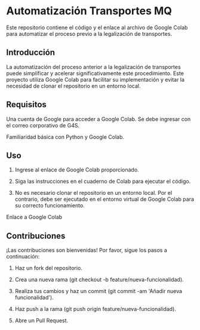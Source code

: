 # Automatización Transportes MQ
Este repositorio contiene el código y el enlace al archivo de Google Colab para automatizar el proceso previo a la legalización de transportes.

## Introducción
La automatización del proceso anterior a la legalización de transportes puede simplificar y acelerar significativamente este procedimiento. Este proyecto utiliza Google Colab para facilitar su implementación y evitar la necesidad de clonar el repositorio en un entorno local.

## Requisitos
Una cuenta de Google para acceder a Google Colab. Se debe ingresar con el correo corporativo de G4S.

Familiaridad básica con Python y Google Colab.

## Uso
1. Ingrese al enlace de Google Colab proporcionado.

2. Siga las instrucciones en el cuaderno de Colab para ejecutar el código.

3. No es necesario clonar el repositorio en un entorno local. Por el contrario, debe ser ejecutado en el entorno virtual de Google Colab para su correcto funcionamiento.

Enlace a Google Colab

## Contribuciones
¡Las contribuciones son bienvenidas! Por favor, sigue los pasos a continuación:

1. Haz un fork del repositorio.

2. Crea una nueva rama (git checkout -b feature/nueva-funcionalidad).

3. Realiza tus cambios y haz un commit (git commit -am 'Añadir nueva funcionalidad').

4. Haz push a la rama (git push origin feature/nueva-funcionalidad).

5. Abre un Pull Request.
